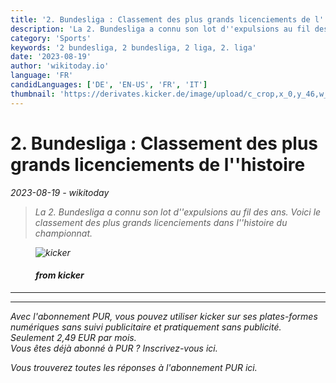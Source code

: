 ```yaml
---
title: '2. Bundesliga : Classement des plus grands licenciements de l''histoire'
description: 'La 2. Bundesliga a connu son lot d''expulsions au fil des ans. Voici le classement des plus grands licenciements dans l''histoire du championnat.'
category: 'Sports'
keywords: '2 bundesliga, 2 bundesliga, 2 liga, 2. liga'
date: '2023-08-19'
author: 'wikitoday.io'
language: 'FR'
candidLanguages: ['DE', 'EN-US', 'FR', 'IT']
thumbnail: 'https://derivates.kicker.de/image/upload/c_crop,x_0,y_46,w_2000,h_1125/w_1200,q_auto/v1/2023/08/14/18805113-f8c9-471a-9df5-2502550bffd0.jpeg'
---
```


# 2. Bundesliga : Classement des plus grands licenciements de l''histoire

<p class="datetime"><em>2023-08-19 - wikitoday<em></p>

<blockquote class="quote-container dark">
  <p class="quote-text dark">
    La 2. Bundesliga a connu son lot d&#39;&#39;expulsions au fil des ans. Voici le classement des plus grands licenciements dans l&#39;&#39;histoire du championnat.
  </p>
</blockquote>


<figure class=image-container>
    <img src="https://derivates.kicker.de/image/upload/c_crop,x_0,y_46,w_2000,h_1125/w_1200,q_auto/v1/2023/08/14/18805113-f8c9-471a-9df5-2502550bffd0.jpeg" alt="kicker" />
    <figcaption>
        <h4> from kicker</h4>
    </figcaption>
</figure>


<hr class="article-hr" />


<div class="faq">

</div>


<hr class="article-hr" />

<div class="article-body">
Avec l&#39;abonnement PUR, vous pouvez utiliser kicker sur ses plates-formes numériques sans suivi publicitaire et pratiquement sans publicité. Seulement 2,49 EUR par mois.


</div>



<div class="article-body">
Vous êtes déjà abonné à PUR ? Inscrivez-vous ici.

 Vous trouverez toutes les réponses à l&#39;abonnement PUR ici.


</div>
